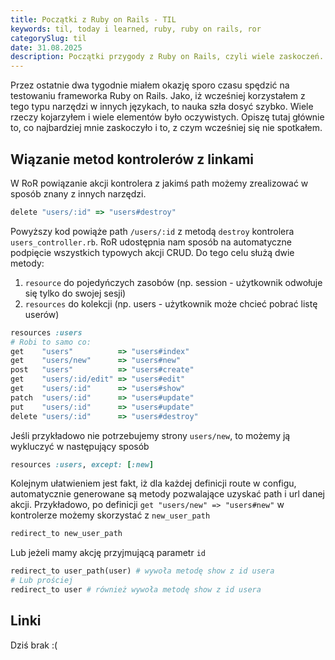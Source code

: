 ```yaml
---
title: Początki z Ruby on Rails - TIL
keywords: til, today i learned, ruby, ruby on rails, ror
categorySlug: til
date: 31.08.2025
description: Początki przygody z Ruby on Rails, czyli wiele zaskoczeń.
---
```

Przez ostatnie dwa tygodnie miałem okazję sporo czasu spędzić na testowaniu frameworka Ruby on Rails.
Jako, iż wcześniej korzystałem z tego typu narzędzi w innych językach, to nauka szła dosyć szybko. 
Wiele rzeczy kojarzyłem i wiele elementów było oczywistych. Opiszę tutaj głównie to, co najbardziej mnie zaskoczyło 
i to, z czym wcześniej się nie spotkałem.

## Wiązanie metod kontrolerów z linkami
W RoR powiązanie akcji kontrolera z jakimś path możemy zrealizować w sposób znany z innych narzędzi.
```ruby
delete "users/:id" => "users#destroy"
```
Powyższy kod powiąże path `/users/:id` z metodą `destroy` kontrolera `users_controller.rb`.
RoR udostępnia nam sposób na automatyczne podpięcie wszystkich typowych akcji CRUD.
Do tego celu służą dwie metody:
1. `resource` do pojedyńczych zasobów (np. session - użytkownik odwołuje się tylko do swojej sesji)
2. `resources` do kolekcji (np. users - użytkownik może chcieć pobrać listę userów)
```ruby
resources :users
# Robi to samo co:
get    "users"          => "users#index"
get    "users/new"      => "users#new"
post   "users"          => "users#create"
get    "users/:id/edit" => "users#edit"
get    "users/:id"      => "users#show"
patch  "users/:id"      => "users#update"
put    "users/:id"      => "users#update"
delete "users/:id"      => "users#destroy"
```
Jeśli przykładowo nie potrzebujemy strony `users/new`, to możemy ją wykluczyć w następujący sposób
```ruby
resources :users, except: [:new]
```
Kolejnym ułatwieniem jest fakt, iż dla każdej definicji route w configu, automatycznie generowane są metody pozwalające uzyskać path i url danej akcji.
Przykładowo, po definicji `get "users/new" => "users#new"` w kontrolerze możemy skorzystać z `new_user_path`
```ruby
redirect_to new_user_path
```
Lub jeżeli mamy akcję przyjmującą parametr `id`
```ruby
redirect_to user_path(user) # wywoła metodę show z id usera
# Lub prościej
redirect_to user # również wywoła metodę show z id usera
```

## Linki
Dziś brak :(
